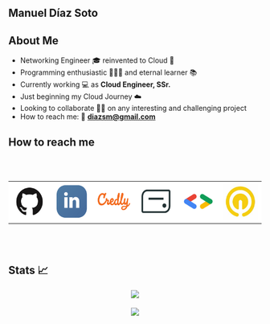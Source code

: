 ## Manuel Díaz Soto  #
## About Me ##

- Networking Engineer 🎓  reinvented to Cloud 💬  
- Programming enthusiastic 👨🏻‍💻  and eternal learner 📚  
- Currently working 💻 as **Cloud Engineer, SSr.**  
- Just beginning my Cloud Journey ☁️  
- Looking to collaborate 👐🏻 on any interesting and challenging project  
- How to reach me: 📨 **diazsm@gmail.com**  

## How to reach me ##

</br></br><p align="center">
    <div style="text-align:center;">
    <table style="margin: 0 auto" bgcolor="red">
        <tbody style="background-color:white">
            <tr style="background-color:white">
                <td style="background-color:white"><a href="https://github.com/manueldiazsoto"><img src="/images/icon-github.png" alt="GitHub" height="75" width="75"></a></td>
	            <td style="background-color:white"><a href="https://www.linkedin.com/in/manueldiazsoto/"><img src="/images/icon-linkedin.png" alt="LinkedIn" height="75" width="75"></a></td>
                <td style="background-color:white"><a href="https://www.credly.com/users/manueldiazsoto"><img src="/images/icon-credly.png" alt="Credly" height="75" width="75"></a></td>
                <td style="background-color:white"><a href="https://www.credential.net/profile/manueldiazsoto/wallet"><img src="/images/icon-accredible.png" alt="Accredible.net" height="75" width="75"></a></td>
                <td style="background-color:white"><a href="https://g.dev/manueldiazsoto"><img src="/images/icon-googledev.png" alt="Google Developer" height="75" width="75"></a></td>
                <td style="background-color:white"><a href="https://www.cloudskillsboost.google/public_profiles/120ef6de-26a5-42d4-93ce-e239968f37ab"><img src="/images/icon-qwiklabs.jpeg" alt="QwikLabs" height="75" width="75"></a></td>
            </tr>
        </tbody>
    </table>
    </div>
</p></br></br>

## Stats 📈 ##

<p align="center">
    <img align="center" src="https://github-readme-stats.vercel.app/api/top-langs/?username=manueldiazsoto&layout=compact&show_icons=true&title_color=fff&icon_color=79ff97&text_color=9f9f9f&bg_color=151515"></br></br>
    <img align="center" src="https://github-readme-stats.vercel.app/api/?username=manueldiazsoto&hide=contribs,prs&show_icons=true&title_color=fff&icon_color=79ff97&text_color=9f9f9f&bg_color=151515">
</p>
